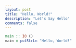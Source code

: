 ```yaml
---
layout: post
title: "Hello, World!"
description: "Let's Say Hello"
comments: false
---
```


```haskell
main :: IO ()
main = putStrLn "Hello, World!"
```